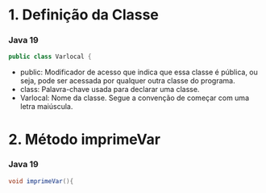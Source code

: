 # 1. Definição da Classe
### Java 19
```java 19
public class Varlocal {

```
- public: Modificador de acesso que indica que essa classe é pública, ou seja, pode ser acessada por qualquer outra classe do programa.
- class: Palavra-chave usada para declarar uma classe.
- Varlocal: Nome da classe. Segue a convenção de começar com uma letra maiúscula.

# 2. Método imprimeVar
### Java 19
```java 19
void imprimeVar(){
```








